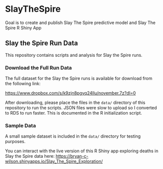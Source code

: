 # SlayTheSpire
Goal is to create and publish Slay The Spire predictive model and Slay The Spire R Shiny App

## Slay the Spire Run Data

This repository contains scripts and analysis for Slay the Spire runs. 

### Download the Full Run Data

The full dataset for the Slay the Spire runs is available for download from the following link:

https://www.dropbox.com/s/k9zjn8pgyq24llu/november.7z?dl=0

After downloading, please place the files in the `data/` directory of this repository to run the scripts.
JSON files were slow to upload so I converted to RDS to run faster. This is documented in the R initialization script.

### Sample Data

A small sample dataset is included in the `data/` directory for testing purposes.


You can interact with the live version of this R Shiny app exploring deaths in Slay the Spire data here: https://bryan-c-wilson.shinyapps.io/Slay_The_Spire_Exploration/
